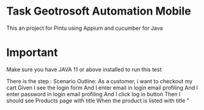 # Task Geotrosoft Automation Mobile
This an project for Pintu using Appium and cucumber for Java

# Important
Make sure you have JAVA 11 or above installed to run this test

There is the step : 
Scenario Outline: As a customer, i want to checkout my cart
    Given I see the login form
    And I enter email in login email profiling
    And I enter password in login email profiling
    And I click log in button
    Then I should see Products page with title
    When the product is listed with title "<title>" and price "<price>"
    And I click add to cart button
    And I click cart button
    Then I should see product list
    And I click Checkout Button
    Then I should see Checkout page with title
    And I enter first name
    And I enter last name
    And I enter zip code
    And I click continue button
    And I click finish button
    Then I should see Checkout Complete 


    Examples:
      | title               | price  |
      | Sauce Labs Backpack | $29.99 |

and to update udid or profile User you can update in config.properties

to run this project you can run task.feature
[image](https://github.com/istiwiska/TaskGeotrosoft/assets/22950110/df3c1474-b5cd-4d8b-80d5-ba106661fb71)


below i attached the video recording
[https://github.com/istiwiska/TaskGeotrosoft/assets/22950110/8c57c6e5-6aa5-4273-8e01-27deb86def8a](https://drive.google.com/file/d/1Qt87ELItwKAPveTo1XTpdlo3bavxakr9/view?usp=sharing)

report : 
[image](https://github.com/istiwiska/TaskGeotrosoft/assets/22950110/1b073456-c4d4-4bee-9056-a56bf33d7a1a)
